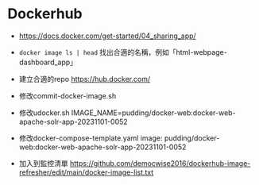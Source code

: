 # Dockerhub

- https://docs.docker.com/get-started/04_sharing_app/
- `docker image ls | head` 找出合適的名稱，例如「html-webpage-dashboard_app」
- 建立合適的repo https://hub.docker.com/

- 修改commit-docker-image.sh
- 修改udocker.sh
IMAGE_NAME=pudding/docker-web:docker-web-apache-solr-app-20231101-0052

- 修改docker-compose-template.yaml
image: pudding/docker-web:docker-web-apache-solr-app-20231101-0052

- 加入到監控清單 https://github.com/democwise2016/dockerhub-image-refresher/edit/main/docker-image-list.txt